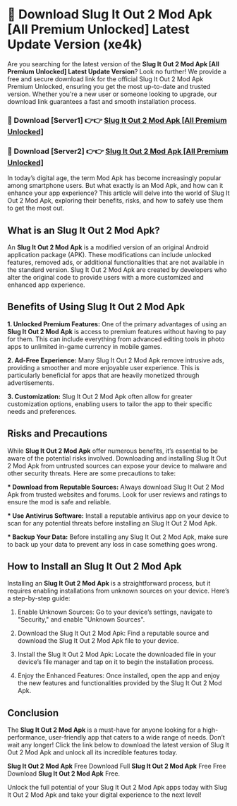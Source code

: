 # 🤖 Download Slug It Out 2 Mod Apk [All Premium Unlocked] Latest Update Version (xe4k)

Are you searching for the latest version of the <strong>Slug It Out 2 Mod Apk [All Premium Unlocked] Latest Update Version</strong>? Look no further! We provide a free and secure download link for the official Slug It Out 2 Mod Apk Premium Unlocked, ensuring you get the most up-to-date and trusted version. Whether you're a new user or someone looking to upgrade, our download link guarantees a fast and smooth installation process.


<h3>📌 Download [Server1] 👉👉 <a href="https://hapymods.com?title=Slug+It+Out+2+Mod+Apk&ref=3B1">Slug It Out 2 Mod Apk [All Premium Unlocked]</a></h3>

<h3>📌 Download [Server2] 👉👉 <a href="https://hapymods.com?title=Slug+It+Out+2+Mod+Apk&ref=3B1">Slug It Out 2 Mod Apk [All Premium Unlocked]</a></h3>


In today’s digital age, the term Mod Apk has become increasingly popular among smartphone users. But what exactly is an Mod Apk, and how can it enhance your app experience? This article will delve into the world of Slug It Out 2 Mod Apk, exploring their benefits, risks, and how to safely use them to get the most out.


<h2>What is an Slug It Out 2 Mod Apk?</h2>

An <strong>Slug It Out 2 Mod Apk</strong> is a modified version of an original Android application package (APK). These modifications can include unlocked features, removed ads, or additional functionalities that are not available in the standard version. Slug It Out 2 Mod Apk are created by developers who alter the original code to provide users with a more customized and enhanced app experience.


<h2>Benefits of Using Slug It Out 2 Mod Apk</h2>

<strong> 1. Unlocked Premium Features:</strong> One of the primary advantages of using an <strong>Slug It Out 2 Mod Apk</strong> is access to premium features without having to pay for them. This can include everything from advanced editing tools in photo apps to unlimited in-game currency in mobile games.

<strong> 2. Ad-Free Experience:</strong> Many Slug It Out 2 Mod Apk remove intrusive ads, providing a smoother and more enjoyable user experience. This is particularly beneficial for apps that are heavily monetized through advertisements.

<strong> 3. Customization:</strong> Slug It Out 2 Mod Apk often allow for greater customization options, enabling users to tailor the app to their specific needs and preferences.


<h2>Risks and Precautions</h2>

While <strong>Slug It Out 2 Mod Apk</strong> offer numerous benefits, it’s essential to be aware of the potential risks involved. Downloading and installing Slug It Out 2 Mod Apk from untrusted sources can expose your device to malware and other security threats. Here are some precautions to take:

<strong> * Download from Reputable Sources:</strong> Always download Slug It Out 2 Mod Apk from trusted websites and forums. Look for user reviews and ratings to ensure the mod is safe and reliable.

<strong> * Use Antivirus Software:</strong> Install a reputable antivirus app on your device to scan for any potential threats before installing an Slug It Out 2 Mod Apk.

<strong> * Backup Your Data:</strong> Before installing any Slug It Out 2 Mod Apk, make sure to back up your data to prevent any loss in case something goes wrong.


<h2>How to Install an Slug It Out 2 Mod Apk</h2>

Installing an <strong>Slug It Out 2 Mod Apk</strong> is a straightforward process, but it requires enabling installations from unknown sources on your device. Here’s a step-by-step guide:

 1. Enable Unknown Sources: Go to your device’s settings, navigate to "Security," and enable "Unknown Sources".

 2. Download the Slug It Out 2 Mod Apk: Find a reputable source and download the Slug It Out 2 Mod Apk file to your device.

 3. Install the Slug It Out 2 Mod Apk: Locate the downloaded file in your device’s file manager and tap on it to begin the installation process.

 4. Enjoy the Enhanced Features: Once installed, open the app and enjoy the new features and functionalities provided by the Slug It Out 2 Mod Apk.


<h2><strong>Conclusion</strong></h2>

The <strong>Slug It Out 2 Mod Apk</strong> is a must-have for anyone looking for a high-performance, user-friendly app that caters to a wide range of needs. Don’t wait any longer! Click the link below to download the latest version of Slug It Out 2 Mod Apk and unlock all its incredible features today.

<strong>Slug It Out 2 Mod Apk</strong> Free Download Full <strong>Slug It Out 2 Mod Apk</strong> Free Free Download <strong>Slug It Out 2 Mod Apk</strong> Free.

Unlock the full potential of your Slug It Out 2 Mod Apk apps today with Slug It Out 2 Mod Apk and take your digital experience to the next level!